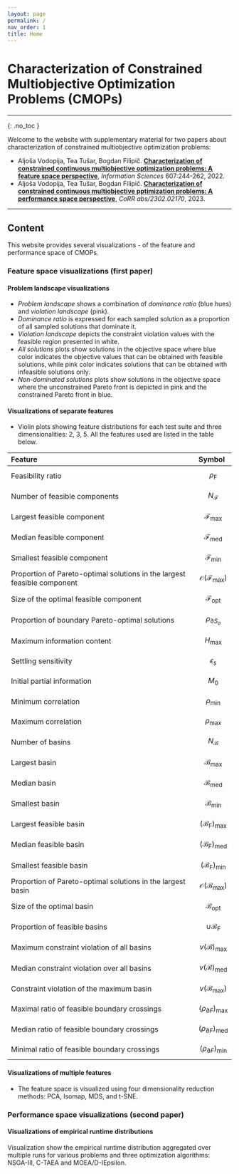 ```yaml
---
layout: page
permalink: /
nav_order: 1
title: Home
---
```


# Characterization of Constrained Multiobjective Optimization Problems (CMOPs) #

---

{: .no_toc } 

Welcome to the website with supplementary material for two papers about characterization of constrained 
multiobjective optimization problems:

* Aljoša Vodopija, Tea Tušar, Bogdan Filipič. [**Characterization of constrained continuous multiobjective optimization problems: A feature space perspective**](https://doi.org/10.1016/j.ins.2022.05.106),
_Information Sciences_ 607:244-262, 2022.
* Aljoša Vodopija, Tea Tušar, Bogdan Filipič. [**Characterization of constrained continuous multiobjective pptimization problems: A performance space perspective**](https://arxiv.org/abs/2302.02170), 
_CoRR abs/2302.02170_, 2023.

---

## Content ##

This website provides several visualizations - of the feature and performance space of CMOPs. 

### Feature space visualizations (first paper) ###

#### Problem landscape visualizations ####
* *Problem landscape* shows a combination of *dominance ratio* (blue hues) and *violation landscape* (pink).
* *Dominance ratio* is expressed for each sampled solution as a proportion of all sampled solutions that dominate it.
* *Violation landscape* depicts the constraint violation values with the feasible region presented in white.
* *All solutions* plots show solutions in the objective space where blue color indicates the objective values that can be obtained with feasible solutions, while pink color indicates solutions that can be obtained with infeasible solutions only.
* *Non-dominated solutions* plots show solutions in the objective space where the unconstrained Pareto front is depicted in pink and the constrained Pareto front in blue.

#### Visualizations of separate features ####
* Violin plots showing feature distributions for each test suite and three dimensionalities: 2, 3, 5. All the features used are listed in the table below.

Feature | Symbol
:------- | :------
Feasibility ratio | $$\rho_{\mathrm{F}}$$
Number of feasible components | $$N_{\mathcal{F}}$$
Largest feasible component | $$\mathcal{F}_{\mathrm{max}}$$
Median feasible component | $$\mathcal{F}_{\mathrm{med}}$$
Smallest feasible component | $$\mathcal{F}_{\mathrm{min}}$$
Proportion of Pareto-optimal solutions in the largest feasible component | $$\mathcal{O}(\mathcal{F}_{\mathrm{max}})$$
Size of the optimal feasible component | $$\mathcal{F}_{\mathrm{opt}}$$
Proportion of boundary Pareto-optimal solutions | $$\rho_{\partial S_o}$$
Maximum information content | $$H_{\mathrm{max}}$$
Settling sensitivity | $$\epsilon_s$$
Initial partial information | $$M_0$$
Minimum correlation | $$\rho_{\mathrm{min}}$$
Maximum correlation | $$\rho_{\mathrm{max}}$$
Number of basins | $$N_{\mathcal{B}}$$
Largest basin | $$\mathcal{B}_{\mathrm{max}}$$
Median basin | $$\mathcal{B}_{\mathrm{med}}$$
Smallest basin | $$\mathcal{B}_{\mathrm{min}}$$
Largest feasible basin | $$(\mathcal{B}_\mathrm{F})_{\mathrm{max}}$$
Median feasible basin | $$(\mathcal{B}_\mathrm{F})_{\mathrm{med}}$$
Smallest feasible basin | $$(\mathcal{B}_\mathrm{F})_{\mathrm{min}}$$
Proportion of Pareto-optimal solutions in the largest basin | $$\mathcal{O}(\mathcal{B}_{\mathrm{max}})$$
Size of the optimal basin | $$\mathcal{B}_{\mathrm{opt}}$$
Proportion of feasible basins | $$\cup \mathcal{B}_\mathrm{F}$$
Maximum constraint violation of all basins | $$v(\mathcal{B})_{\mathrm{max}}$$
Median constraint violation over all basins | $$v(\mathcal{B})_{\mathrm{med}}$$
Constraint violation of the maximum basin | $$v(\mathcal{B}_{\mathrm{max}})$$
Maximal ratio of feasible boundary crossings | $$(\rho_{\partial F})_{\mathrm{max}}$$
Median ratio of feasible boundary crossings | $$(\rho_{\partial F})_{\mathrm{med}}$$
Minimal ratio of feasible boundary crossings | $$(\rho_{\partial F})_{\mathrm{min}}$$

#### Visualizations of multiple features ####
* The feature space is visualized using four dimensionality reduction methods: PCA, Isomap, MDS, and t-SNE.

<link rel="stylesheet" href="https://cdn.jsdelivr.net/npm/katex@0.12.0/dist/katex.min.css" integrity="sha384-AfEj0r4/OFrOo5t7NnNe46zW/tFgW6x/bCJG8FqQCEo3+Aro6EYUG4+cU+KJWu/X" crossorigin="anonymous">
<script defer src="https://cdn.jsdelivr.net/npm/katex@0.12.0/dist/katex.min.js" integrity="sha384-g7c+Jr9ZivxKLnZTDUhnkOnsh30B4H0rpLUpJ4jAIKs4fnJI+sEnkvrMWph2EDg4" crossorigin="anonymous"></script>
<script defer src="https://cdn.jsdelivr.net/npm/katex@0.12.0/dist/contrib/auto-render.min.js" integrity="sha384-mll67QQFJfxn0IYznZYonOWZ644AWYC+Pt2cHqMaRhXVrursRwvLnLaebdGIlYNa" crossorigin="anonymous" onload="renderMathInElement(document.body);"></script>

### Performance space visualizations (second paper) ###

#### Visualizations of empirical runtime distributions ####
Visualization show the empirical runtime distribution aggregated over multiple runs for various problems and three
optimization algorithms: NSGA-III, C-TAEA and MOEA/D-IEpsilon. 
